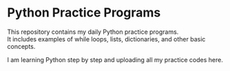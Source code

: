 
# Python Practice Programs

This repository contains my daily Python practice programs.  
It includes examples of while loops, lists, dictionaries, and other basic concepts.  

I am learning Python step by step and uploading all my practice codes here.
